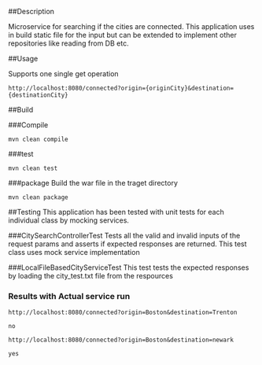 ##Description

Microservice for searching if the cities are connected. This application uses in build static file 
for the input but can be extended to implement other repositories like reading from DB etc.

##Usage

Supports one single get operation

```
http://localhost:8080/connected?origin={originCity}&destination={destinationCity}
```

##Build

###Compile
```
mvn clean compile
```

###test
```
mvn clean test
```

###package
Build the war file in the traget directory
```
mvn clean package
```

##Testing
This application has been tested with unit tests for each individual class by mocking services.

###CitySearchControllerTest
Tests all the valid and invalid inputs of the request params and asserts if expected responses are returned.
This test class uses mock service implementation

###LocalFileBasedCityServiceTest 
This test tests the expected responses by loading the city_test.txt file from the respources


### Results with Actual service run

```
http://localhost:8080/connected?origin=Boston&destination=Trenton

no
```

```
http://localhost:8080/connected?origin=Boston&destination=newark

yes
```